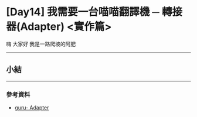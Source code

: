 # [Day14] 我需要一台喵喵翻譯機 ─ 轉接器(Adapter) <實作篇>

嗨 大家好 我是一路爬坡的阿肥

---

##

##

##

##

## 小結

---

### 參考資料

- [guru- Adapter](https://refactoring.guru/design-patterns/adapter)
